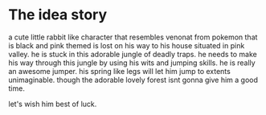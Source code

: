 # The idea story

a cute little rabbit like character that resembles venonat from pokemon that is black and pink themed is lost on his way to his house situated in pink valley. he is stuck in this adorable jungle of deadly traps. he needs to make his way through this jungle by using his wits and jumping skills. he is really an awesome jumper. his spring like legs will let him jump to extents unimaginable. though the adorable lovely forest isnt gonna give him a good time.

let's wish him best of luck.